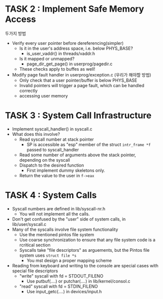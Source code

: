 # TASK 2 : Implement Safe Memory Access

두가지 방법
- Verify every user pointer before dereferencing(simpler)
  - Is it in the user's address space, i.e. below PHYS_BASE?
    - is_user_vaddr() in threads/vaddr.h
  - Is it mapped or unmapped?
    - page_dir_get_page() in userprog/pagedir.c
  - These checks apply to buffes as well!
- Modify page fault handler in userprog/exception.c (우리가 해야할 방법)
  - Only check that a user pointer/buffer is below PHYS_BASE
  - Invalid pointers will trigger a page fault, which can be handled correctly
  - accessing user memory

# TASK 3 : System Call Infrastructure
- Implement syscall_handler() in syscall.c
- What does this involve?
  - Read syscall number at stack pointer
    - SP is accessible as "esp" member of the struct `intr_frame *f` passed to syscall_handler
  - Read some number of arguments above the stack pointer, depending on the syscall
  - Dispatch to the desired function
    - First implement dummy skeletons only.
  - Return the value to the user in `f->eax`

# TASK 4 : System Calls
- Syscall numbers are defined in lib/syscall-nr.h
  - You will not implement all the calls.
- Don't get confused by the "user" side of system calls, in lib/user/syscall.c
- Many of the syscalls involve file system functionality
  - Use the mentioned pintos file system
  - Use coarse synchronization to ensure that any file system code is a rcritical section
  - Syscalls take "file descriptors" as arguements, but the Pintos file system uses `struct file *s`
    - You mst design a proper mapping scheme
- Reading from keyboard and writing to the console are special cases with special file descriptors
  - "write" syscall with fd = STDOUT_FILENO
    - Use putbuf(....) or putchar(....) in lib/kernel/consol.c
  - "read" syscall with fd = STDIN_FILENO
    - Use input_getc(....) in devices/input.h
      

 
